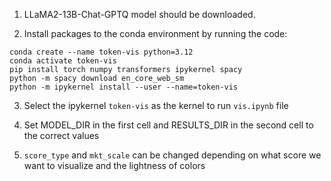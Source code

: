 1. LLaMA2-13B-Chat-GPTQ model should be downloaded.

2. Install packages to the conda environment by running the code:
```
conda create --name token-vis python=3.12
conda activate token-vis
pip install torch numpy transformers ipykernel spacy
python -m spacy download en_core_web_sm
python -m ipykernel install --user --name=token-vis
```

3. Select the ipykernel `token-vis` as the kernel to run `vis.ipynb` file

4. Set MODEL_DIR in the first cell and RESULTS_DIR in the second cell to the correct values

5. `score_type` and `mkt_scale` can be changed depending on what score we want to visualize and the lightness of colors